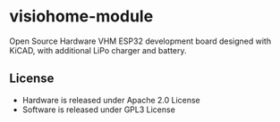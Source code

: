 # visiohome-module

Open Source Hardware VHM ESP32 development board designed with KiCAD, with additional LiPo charger and battery.

## License
* Hardware is released under Apache 2.0 License
* Software is released under GPL3 License